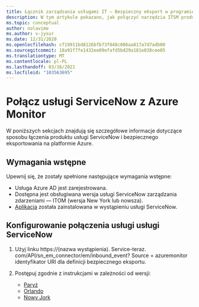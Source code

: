 ```yaml
---
title: Łącznik zarządzania usługami IT — Bezpieczny eksport w programie Azure Monitor — konfiguracja przy użyciu usługi ServiceNow
description: W tym artykule pokazano, jak połączyć narzędzia ITSM produkty/usługi z usługą usługi ServiceNow w przypadku bezpiecznego eksportowania w Azure Monitor.
ms.topic: conceptual
author: nolavime
ms.author: v-jysur
ms.date: 12/31/2020
ms.openlocfilehash: cf19911bd8126bfb73f848c086aa817a7d7adb00
ms.sourcegitcommit: 18a91f7fe1432ee09efafd5bd29a181e038cee05
ms.translationtype: MT
ms.contentlocale: pl-PL
ms.lasthandoff: 03/16/2021
ms.locfileid: "103563695"
---
```

# <a name="connect-servicenow-to-azure-monitor"></a>Połącz usługi ServiceNow z Azure Monitor

W poniższych sekcjach znajdują się szczegółowe informacje dotyczące sposobu łączenia produktu usługi ServiceNow i bezpiecznego eksportowania na platformie Azure.

## <a name="prerequisites"></a>Wymagania wstępne

Upewnij się, że zostały spełnione następujące wymagania wstępne:

* Usługa Azure AD jest zarejestrowana.
* Dostępna jest obsługiwana wersja usługi ServiceNow zarządzania zdarzeniami — ITOM (wersja New York lub nowsza).
* [Aplikacja](https://store.servicenow.com/sn_appstore_store.do#!/store/application/ac4c9c57dbb1d090561b186c1396191a/1.3.1?referer=%2Fstore%2Fsearch%3Flistingtype%3Dallintegrations%25253Bancillary_app%25253Bcertified_apps%25253Bcontent%25253Bindustry_solution%25253Boem%25253Butility%26q%3DEvent%2520Management%2520Connectors&sl=sh) została zainstalowana w wystąpieniu usługi ServiceNow.

## <a name="configure-the-servicenow-connection"></a>Konfigurowanie połączenia usługi usługi ServiceNow

1. Użyj linku https://(nazwa wystąpienia). Service-teraz. com/API/sn_em_connector/em/inbound_event? Source = azuremonitor identyfikator URI dla definicji bezpiecznego eksportu.

2. Postępuj zgodnie z instrukcjami w zależności od wersji:
   * [Paryż](https://docs.servicenow.com/bundle/paris-it-operations-management/page/product/event-management/concept/azure-integration.html)
   * [Orlando](https://docs.servicenow.com/bundle/orlando-it-operations-management/page/product/event-management/concept/azure-integration.html)
   * [Nowy Jork](https://docs.servicenow.com/bundle/newyork-it-operations-management/page/product/event-management/concept/azure-integration.html)
